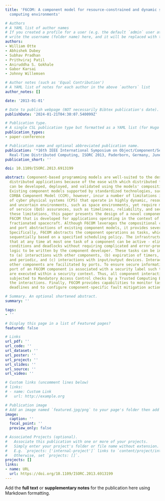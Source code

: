 ```yaml
---
title: 'F6COM: A component model for resource-constrained and dynamic space-based
  computing environments'

# Authors
# A YAML list of author names
# If you created a profile for a user (e.g. the default `admin` user at `content/authors/admin/`), 
# write the username (folder name) here, and it will be replaced with their full name and linked to their profile.
authors:
- William Otte
- Abhishek Dubey
- Subhav Pradhan
- Prithviraj Patil
- Aniruddha S. Gokhale
- Gabor Karsai
- Johnny Willemsen

# Author notes (such as 'Equal Contribution')
# A YAML list of notes for each author in the above `authors` list
author_notes: []

date: '2013-01-01'

# Date to publish webpage (NOT necessarily Bibtex publication's date).
publishDate: '2024-01-21T04:30:07.540099Z'

# Publication type.
# A single CSL publication type but formatted as a YAML list (for Hugo requirements).
publication_types:
- paper-conference

# Publication name and optional abbreviated publication name.
publication: '*16th IEEE International Symposium on Object/Component/Service-Oriented
  Real-Time Distributed Computing, ISORC 2013, Paderborn, Germany, June 19-21, 2013*'
publication_short: ''

doi: 10.1109/ISORC.2013.6913199

abstract: Component-based programming models are well-suited to the design of large-scale,
  distributed applications because of the ease with which distributed functionality
  can be developed, deployed, and validated using the models' compositional properties.
  Existing component models supported by standardized technologies, such as the OMG's
  CORBA Component Model (CCM), however, incur a number of limitations in the context
  of cyber physical systems (CPS) that operate in highly dynamic, resource-constrained,
  and uncertain environments, such as space environments, yet require multiple quality
  of service (QoS) assurances, such as timeliness, reliability, and security. To overcome
  these limitations, this paper presents the design of a novel component model called
  F6COM that is developed for applications operating in the context of a cluster of
  fractionated spacecraft. Although F6COM leverages the compositional capabilities
  and port abstractions of existing component models, it provides several new features.
  Specifically, F6COM abstracts the component operations as tasks, which are scheduled
  sequentially based on a specified scheduling policy. The infrastructure ensures
  that at any time at most one task of a component can be active - eliminating race
  conditions and deadlocks without requiring complicated and error-prone synchronization
  logic to be written by the component developer. These tasks can be initiated due
  to (a) interactions with other components, (b) expiration of timers, both sporadic
  and periodic, and (c) interactions with input/output devices. Interactions with
  other components are facilitated by ports. To ensure secure information flows, every
  port of an F6COM component is associated with a security label such that all interactions
  are executed within a security context. Thus, all component interactions can be
  subjected to Mandatory Access Control checks by a Trusted Computing Base that facilitates
  the interactions. Finally, F6COM provides capabilities to monitor task execution
  deadlines and to configure component-specific fault mitigation actions.

# Summary. An optional shortened abstract.
summary: ''

tags:
- ''

# Display this page in a list of Featured pages?
featured: false

# Links
url_pdf: ''
url_code: ''
url_dataset: ''
url_poster: ''
url_project: ''
url_slides: ''
url_source: ''
url_video: ''

# Custom links (uncomment lines below)
# links:
# - name: Custom Link
#   url: http://example.org

# Publication image
# Add an image named `featured.jpg/png` to your page's folder then add a caption below.
image:
  caption: ''
  focal_point: ''
  preview_only: false

# Associated Projects (optional).
#   Associate this publication with one or more of your projects.
#   Simply enter your project's folder or file name without extension.
#   E.g. `projects: ['internal-project']` links to `content/project/internal-project/index.md`.
#   Otherwise, set `projects: []`.
projects: []
links:
- name: URL
  url: https://doi.org/10.1109/ISORC.2013.6913199
---
```


Add the **full text** or **supplementary notes** for the publication here using Markdown formatting.

